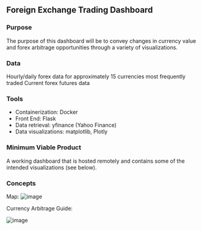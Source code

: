 ## Foreign Exchange Trading Dashboard

### Purpose
The purpose of this dashboard will be to convey changes in currency value and forex arbitrage opportunities through a variety of visualizations. 

### Data
Hourly/daily forex data for approximately 15 currencies most frequently traded
Current forex futures data

### Tools
* Containerization: Docker
* Front End: Flask
* Data retrieval: yfinance (Yahoo Finance)
* Data visualizations: matplotlib, Plotly

### Minimum Viable Product
A working dashboard that is hosted remotely and contains some of the intended visualizations (see below).

### Concepts 

Map:
![image](https://user-images.githubusercontent.com/71529189/125687110-bb73e03d-1f93-4ac3-993f-797401e26036.png)

Currency Arbitrage Guide: 

![image](https://user-images.githubusercontent.com/71529189/125687269-d349b1ab-0a2d-46c4-bcfb-b53e2bb76cef.png)
